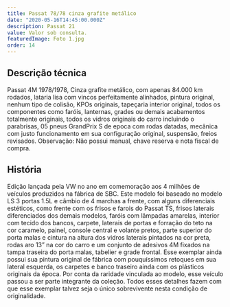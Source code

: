 ```yaml
---
title: Passat 78/78 cinza grafite metálico
date: "2020-05-16T14:45:00.000Z"
description: Passat 21
value: Valor sob consulta.
featuredImage: Foto 1.jpg
order: 14
---
```


## Descrição técnica

Passat 4M 1978/1978, Cinza grafite metálico, com apenas 84.000 km rodados, lataria lisa com vincos perfeitamente alinhados, pintura  original, nenhum tipo de colisão, KPOs originais, tapeçaria interior original, todos os componentes como faróis, lanternas, grades ou demais acabamentos totalmente originais, todos os vidros originais do carro incluindo o parabrisas, 05 pneus GrandPrix S de epoca com rodas datadas, mecânica com justo funcionamento em sua configuração original, suspensão, freios revisados.
Observação: Não possui manual, chave reserva e nota fiscal de compra.

## História

Edição lançada pela VW no ano em comemoração aos 4 milhões de veículos produzidos na fábrica de SBC. Este modelo foi baseado no modelo LS 3 portas 1.5L e câmbio de 4 marchas a frente, com alguns diferenciais estéticos, como frente com os frisos e farois do Passat TS, frisos laterais diferenciados dos demais modelos, faróis com lâmpadas amarelas, interior com tecido dos bancos, carpete, laterais de portas e forração do teto na cor caramelo, painel, console central e volante pretos, parte superior do porta malas e cintura na altura dos vidros laterais pintados na cor preta, rodas aro 13” na cor do carro e um conjunto de adesivos 4M fixados na tampa traseira do porta malas, tabelier e grade frontal. Esse exemplar ainda possui sua pintura original de fábrica com pouquíssimos retoques em sua lateral esquerda, os carpetes e banco traseiro ainda com os plásticos originais da época. Por conta da raridade vinculada ao modelo, esse veículo passou a ser parte integrante da coleção.
Todos esses detalhes fazem com que esse exemplar talvez seja o único sobrevivente nesta condição de originalidade.